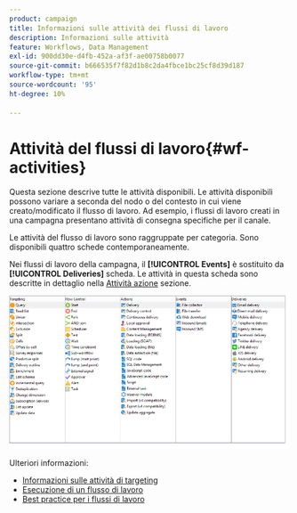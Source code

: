 ```yaml
---
product: campaign
title: Informazioni sulle attività dei flussi di lavoro
description: Informazioni sulle attività
feature: Workflows, Data Management
exl-id: 900dd30e-d4fb-452a-af3f-ae00758b0077
source-git-commit: b666535f7f82d1b8c2da4fbce1bc25cf8d39d187
workflow-type: tm+mt
source-wordcount: '95'
ht-degree: 10%

---
```


# Attività del flussi di lavoro{#wf-activities}



Questa sezione descrive tutte le attività disponibili. Le attività disponibili possono variare a seconda del nodo o del contesto in cui viene creato/modificato il flusso di lavoro. Ad esempio, i flussi di lavoro creati in una campagna presentano attività di consegna specifiche per il canale.

Le attività del flusso di lavoro sono raggruppate per categoria. Sono disponibili quattro schede contemporaneamente.

Nei flussi di lavoro della campagna, il **[!UICONTROL Events]** è sostituito da **[!UICONTROL Deliveries]** scheda. Le attività in questa scheda sono descritte in dettaglio nella [Attività azione](about-action-activities.md) sezione.

![](assets/wf-activity-tabs.png)

Ulteriori informazioni:

* [Informazioni sulle attività di targeting](about-targeting-activities.md)
* [Esecuzione di un flusso di lavoro](starting-a-workflow.md)
* [Best practice per i flussi di lavoro](workflow-best-practices.md)
